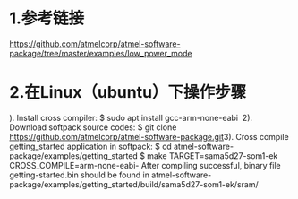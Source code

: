 # 1.参考链接
https://github.com/atmelcorp/atmel-software-package/tree/master/examples/low_power_mode

# 2.在Linux（ubuntu）下操作步骤
). Install cross compiler:
$ sudo apt install gcc-arm-none-eabi
​
2). Download softpack source codes:
$ git clone https://github.com/atmelcorp/atmel-software-package.git
​
3). Cross compile getting_started application in softpack:
$ cd atmel-software-package/examples/getting_started
$ make TARGET=sama5d27-som1-ek CROSS_COMPILE=arm-none-eabi-
After compiling successful, binary file getting-started.bin should be found in atmel-software-package/examples/getting_started/build/sama5d27-som1-ek/sram/


